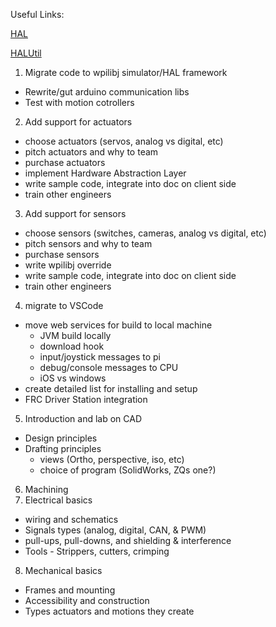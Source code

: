 Useful Links:

[HAL](https://first.wpi.edu/FRC/roborio/release/docs/cpp/annotated.html)

[HALUtil](https://first.wpi.edu/FRC/roborio/release/docs/java/edu/wpi/first/wpilibj/hal/HALUtil.html)

1. Migrate code to wpilibj simulator/HAL framework
  - Rewrite/gut arduino communication libs
  - Test with motion cotrollers
2. Add support for actuators
  - choose actuators (servos, analog vs digital, etc)
  - pitch actuators and why to team
  - purchase actuators
  - implement Hardware Abstraction Layer
  - write sample code, integrate into doc on client side
  - train other engineers
3. Add support for sensors
  - choose sensors (switches, cameras, analog vs digital, etc)
  - pitch sensors and why to team
  - purchase sensors
  - write wpilibj override
  - write sample code, integrate into doc on client side
  - train other engineers
4. migrate to VSCode
  - move web services for build to local machine
    - JVM build locally
    - download hook
    - input/joystick messages to pi
    - debug/console messages to CPU
    - iOS vs windows
  - create detailed list for installing and setup
  - FRC Driver Station integration
5. Introduction and lab on CAD
  - Design principles
  - Drafting principles
    - views (Ortho, perspective, iso, etc)
    - choice of program (SolidWorks, ZQs one?)
6. Machining
7. Electrical basics
  - wiring and schematics
  - Signals types (analog, digital, CAN, & PWM)
  - pull-ups, pull-downs, and shielding & interference
  - Tools - Strippers, cutters, crimping
8. Mechanical basics
  - Frames and mounting
  - Accessibility and construction
  - Types actuators and motions they create


